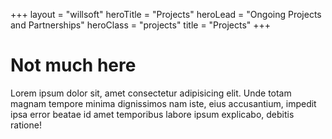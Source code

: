 +++
layout = "willsoft"
heroTitle = "Projects"
heroLead = "Ongoing Projects and Partnerships"
heroClass = "projects"
title = "Projects"
+++

<h1>Not much here</h1>
<p>
Lorem ipsum dolor sit, amet consectetur adipisicing elit. Unde totam magnam tempore minima dignissimos nam
iste, eius accusantium, impedit ipsa error beatae id amet temporibus labore ipsum explicabo, debitis
ratione!
</p>
